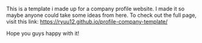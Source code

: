 This is a template i made up for a company profile website. I made it so maybe anyone could take some ideas from here.
To check out the full page, visit this link: https://ryuu12.github.io/profile-company-template/

Hope you guys happy with it!
